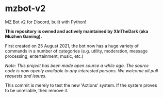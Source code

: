 # mzbot-v2

MZ Bot v2 for Discord, built with Python!

**This repository is owned and actively maintained by XInTheDark (aka Muzhen Gaming).**

First created on 25 August 2021, the bot now has a huge variety of commands in a number of categories (e.g. utility,
moderation, message processing, entertainment, music, etc.)

*Note: This project has been made open source a while ago. The source code is now openly available to any interested
persons.
We welcome all pull requests and issues.*

This commit is merely to test the new 'Actions' system. If the system proves to be unreliable, then remove it.

